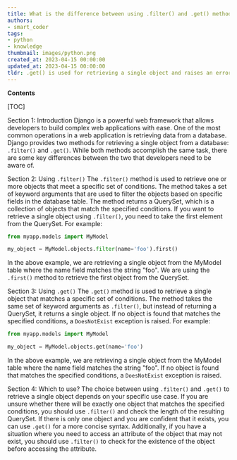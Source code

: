 ```yaml
---
title: What is the difference between using .filter() and .get() methods in django for retrieving a single object?
authors:
- smart_coder
tags:
- python
- knowledge
thumbnail: images/python.png
created_at: 2023-04-15 00:00:00
updated_at: 2023-04-15 00:00:00
tldr: .get() is used for retrieving a single object and raises an error if multiple objects are found, while .filter() returns a QuerySet, which can contain multiple objects.
---
```


**Contents**

[TOC]

Section 1: Introduction
Django is a powerful web framework that allows developers to build complex web applications with ease. One of the most common operations in a web application is retrieving data from a database. Django provides two methods for retrieving a single object from a database: `.filter()` and `.get()`. While both methods accomplish the same task, there are some key differences between the two that developers need to be aware of.

Section 2: Using `.filter()`
The `.filter()` method is used to retrieve one or more objects that meet a specific set of conditions. The method takes a set of keyword arguments that are used to filter the objects based on specific fields in the database table. The method returns a QuerySet, which is a collection of objects that match the specified conditions. If you want to retrieve a single object using `.filter()`, you need to take the first element from the QuerySet. For example:

```python
from myapp.models import MyModel

my_object = MyModel.objects.filter(name='foo').first()
```

In the above example, we are retrieving a single object from the MyModel table where the name field matches the string "foo". We are using the `.first()` method to retrieve the first object from the QuerySet.

Section 3: Using `.get()`
The `.get()` method is used to retrieve a single object that matches a specific set of conditions. The method takes the same set of keyword arguments as `.filter()`, but instead of returning a QuerySet, it returns a single object. If no object is found that matches the specified conditions, a `DoesNotExist` exception is raised. For example:

```python
from myapp.models import MyModel

my_object = MyModel.objects.get(name='foo')
```

In the above example, we are retrieving a single object from the MyModel table where the name field matches the string "foo". If no object is found that matches the specified conditions, a `DoesNotExist` exception is raised.

Section 4: Which to use?
The choice between using `.filter()` and `.get()` to retrieve a single object depends on your specific use case. If you are unsure whether there will be exactly one object that matches the specified conditions, you should use `.filter()` and check the length of the resulting QuerySet. If there is only one object and you are confident that it exists, you can use `.get()` for a more concise syntax. Additionally, if you have a situation where you need to access an attribute of the object that may not exist, you should use `.filter()` to check for the existence of the object before accessing the attribute.
